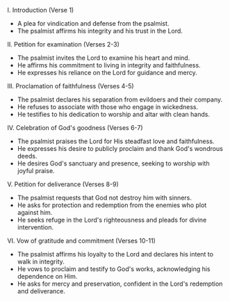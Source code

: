 I. Introduction (Verse 1)
- A plea for vindication and defense from the psalmist.
- The psalmist affirms his integrity and his trust in the Lord.

II. Petition for examination (Verses 2-3)
- The psalmist invites the Lord to examine his heart and mind.
- He affirms his commitment to living in integrity and faithfulness.
- He expresses his reliance on the Lord for guidance and mercy.

III. Proclamation of faithfulness (Verses 4-5)
- The psalmist declares his separation from evildoers and their company.
- He refuses to associate with those who engage in wickedness.
- He testifies to his dedication to worship and altar with clean hands.

IV. Celebration of God's goodness (Verses 6-7)
- The psalmist praises the Lord for His steadfast love and faithfulness.
- He expresses his desire to publicly proclaim and thank God's wondrous deeds.
- He desires God's sanctuary and presence, seeking to worship with joyful praise.

V. Petition for deliverance (Verses 8-9)
- The psalmist requests that God not destroy him with sinners.
- He asks for protection and redemption from the enemies who plot against him.
- He seeks refuge in the Lord's righteousness and pleads for divine intervention.

VI. Vow of gratitude and commitment (Verses 10-11)
- The psalmist affirms his loyalty to the Lord and declares his intent to walk in integrity.
- He vows to proclaim and testify to God's works, acknowledging his dependence on Him.
- He asks for mercy and preservation, confident in the Lord's redemption and deliverance.